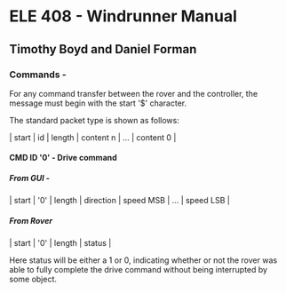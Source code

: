 # ELE 408 - Windrunner Manual
## Timothy Boyd and Daniel Forman

### Commands -
For any command transfer between the rover and the controller, the message must begin with
the start '$' character.

The standard packet type is shown as follows:

| start | id | length | content n | ... | content 0 |

#### CMD ID '0' - Drive command
##### From GUI - 
| start | '0' | length | direction | speed MSB | ... | speed LSB |
##### From Rover
| start | '0' | length | status |

Here status will be either a 1 or 0, indicating whether or not the rover was able to fully
complete the drive command without being interrupted by some object.
